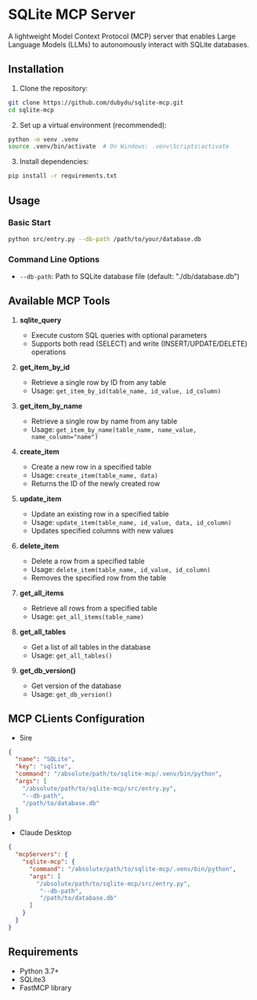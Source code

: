 # SQLite MCP Server

A lightweight Model Context Protocol (MCP) server that enables Large Language Models (LLMs) to autonomously interact with SQLite databases.

## Installation

1. Clone the repository:
```bash
git clone https://github.com/dubydu/sqlite-mcp.git
cd sqlite-mcp
```

2. Set up a virtual environment (recommended):
```bash
python -m venv .venv
source .venv/bin/activate  # On Windows: .venv\Scripts\activate
```

3. Install dependencies:
```bash
pip install -r requirements.txt
```

## Usage

### Basic Start
```bash
python src/entry.py --db-path /path/to/your/database.db
```

### Command Line Options

- `--db-path`: Path to SQLite database file (default: "./db/database.db")

## Available MCP Tools

1. **sqlite_query**
   - Execute custom SQL queries with optional parameters
   - Supports both read (SELECT) and write (INSERT/UPDATE/DELETE) operations

2. **get_item_by_id**
   - Retrieve a single row by ID from any table
   - Usage: `get_item_by_id(table_name, id_value, id_column)`

3. **get_item_by_name**
   - Retrieve a single row by name from any table
   - Usage: `get_item_by_name(table_name, name_value, name_column="name")`

4. **create_item**
   - Create a new row in a specified table
   - Usage: `create_item(table_name, data)`
   - Returns the ID of the newly created row

5. **update_item**
   - Update an existing row in a specified table
   - Usage: `update_item(table_name, id_value, data, id_column)`
   - Updates specified columns with new values

6. **delete_item**
   - Delete a row from a specified table
   - Usage: `delete_item(table_name, id_value, id_column)`
   - Removes the specified row from the table

7. **get_all_items**
   - Retrieve all rows from a specified table
   - Usage: `get_all_items(table_name)`

8. **get_all_tables**
   - Get a list of all tables in the database
   - Usage: `get_all_tables()`

9. **get_db_version()**
   - Get version of the database
   - Usage: `get_db_version()`

## MCP CLients Configuration

* 5ire
```json
{
  "name": "SQLite",
  "key": "sqlite",
  "command": "/absolute/path/to/sqlite-mcp/.venv/bin/python",
  "args": [
    "/absolute/path/to/sqlite-mcp/src/entry.py",
    "--db-path",
    "/path/to/database.db"
  ]
}
```

* Claude Desktop
```json
{
  "mcpServers": {
    "sqlite-mcp": {
      "command": "/absolute/path/to/sqlite-mcp/.venv/bin/python",
      "args": [
        "/absolute/path/to/sqlite-mcp/src/entry.py",
         "--db-path",
         "/path/to/database.db"
      ]
    }
  }
}
```

## Requirements

- Python 3.7+
- SQLite3
- FastMCP library